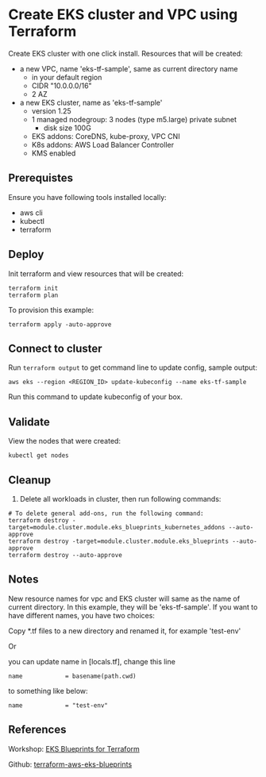 # Create EKS cluster and VPC using Terraform

Create EKS cluster with one click install. Resources that will be created:

- a new VPC, name 'eks-tf-sample', same as current directory name
  - in your default region
  - CIDR "10.0.0.0/16"
  - 2 AZ
- a new EKS cluster, name as 'eks-tf-sample'
  - version 1.25
  - 1 managed nodegroup: 3 nodes (type m5.large) private subnet
    - disk size 100G
  - EKS addons: CoreDNS, kube-proxy, VPC CNI
  - K8s addons: AWS Load Balancer Controller
  - KMS enabled

## Prerequistes

Ensure you have following tools installed locally:

- aws cli
- kubectl
- terraform

## Deploy

Init terraform and view resources that will be created:
```
terraform init
terraform plan
```

To provision this example:
```
terraform apply -auto-approve
```



## Connect to cluster

Run `terraform output` to get command line to update config, sample output:
```
aws eks --region <REGION_ID> update-kubeconfig --name eks-tf-sample
```

Run this command to update kubeconfig of your box.

## Validate

View the nodes that were created:
```
kubectl get nodes
```

## Cleanup

1. Delete all workloads in cluster, then run following commands:

```
# To delete general add-ons, run the following command:
terraform destroy -target=module.cluster.module.eks_blueprints_kubernetes_addons --auto-approve
terraform destroy -target=module.cluster.module.eks_blueprints --auto-approve
terraform destroy --auto-approve
```

## Notes

New resource names for vpc and EKS cluster will same as the name of current directory. In this example, they will be 'eks-tf-sample'. If you want to have different names, you have two choices:

Copy *.tf files to a new directory and renamed it, for example 'test-env'

Or 

you can update name in [locals.tf], change this line
```
name            = basename(path.cwd)
```

to something like below:
```
name            = "test-env"
```


## References

Workshop: [EKS Blueprints for Terraform](https://catalog.workshops.aws/eks-blueprints-terraform/en-US)

Github: [terraform-aws-eks-blueprints
](https://github.com/aws-ia/terraform-aws-eks-blueprints)